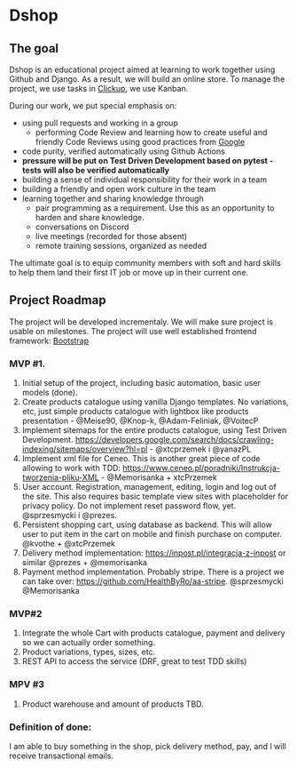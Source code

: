 # Dshop


## The goal

Dshop is an educational project aimed at learning to work together using Github and Django. As a result, we will build an online store. To manage the project, we use tasks in [Clickup](https://clickup.com/), we use Kanban.

  During our work, we put special emphasis on:
  * using pull requests and working in a group
     * performing Code Review and learning how to create useful and friendly Code Reviews using good practices from [Google](https://google.github.io/eng-practices/review/reviewer/comments.html)
  * code purity, verified automatically using Github Actions
  * **pressure will be put on Test Driven Development based on pytest - tests will also be verified automatically**
  * building a sense of individual responsibility for their work in a team
  * building a friendly and open work culture in the team
  * learning together and sharing knowledge through
    * pair programming as a requirement. Use this as an opportunity to harden and share knowledge.
    * conversations on Discord
    * live meetings (recorded for those absent)
    * remote training sessions, organized as needed

The ultimate goal is to equip community members with soft and hard skills to help them land their first IT job or move up in their current one.

## Project Roadmap

The project will be developed incrementaly. We will make sure project is usable on milestones. The project will use well established frontend framework: [Bootstrap](https://getbootstrap.com/)

### MVP #1.
1. Initial setup of the project, including basic automation, basic user models (done).
2. Create products catalogue using vanilla Django templates. No variations, etc, just simple products catalogue with lightbox like products presentation - @Meise90, @Knop-k, @Adam-Feliniak, @VoitecP
3. Implement sitemaps for the entire products catalogue, using Test Driven Development. https://developers.google.com/search/docs/crawling-indexing/sitemaps/overview?hl=pl - @xtcprzemek i @yanazPL
4. Implement xml file for Ceneo. This is another great piece of code allowing to work with TDD: https://www.ceneo.pl/poradniki/Instrukcja-tworzenia-pliku-XML - @Memorisanka + xtcPrzemek
5. User account. Registration, management, editing, login and log out of the site. This also requires basic template view sites with placeholder for privacy policy. Do not implement reset password flow, yet. @sprzesmycki i @prezes.
6. Persistent shopping cart, using database as backend. This will allow user to put item in the cart on mobile and finish purchase on computer. @kvothe + @xtcPrzemek
7. Delivery method implementation: https://inpost.pl/integracja-z-inpost or similar @prezes + @memorisanka
8. Payment method implementation. Probably stripe. There is a project we can take over: https://github.com/HealthByRo/aa-stripe. @sprzesmycki @Memorisanka

### MVP#2
1. Integrate the whole Cart with products catalogue, payment and delivery so we can actually order something. 
2. Product variations, types, sizes, etc.
3. REST API to access the service (DRF, great to test TDD skills)

### MPV #3
1. Product warehouse and amount of products
TBD.


### Definition of done:
I am able to buy something in the shop, pick delivery method, pay, and I will receive transactional emails. 